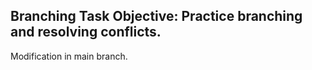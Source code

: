 ## Branching Task Objective: Practice branching and resolving conflicts.
Modification in main branch.
